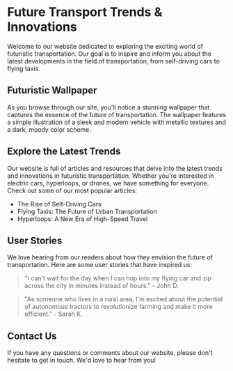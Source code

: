 <!--font:Poppins-->

# Future Transport Trends & Innovations

Welcome to our website dedicated to exploring the exciting world of futuristic transportation. Our goal is to inspire and inform you about the latest developments in the field of transportation, from self-driving cars to flying taxis.

## Futuristic Wallpaper

As you browse through our site, you'll notice a stunning wallpaper that captures the essence of the future of transportation. The wallpaper features a simple illustration of a sleek and modern vehicle with metallic textures and a dark, moody color scheme.

## Explore the Latest Trends

Our website is full of articles and resources that delve into the latest trends and innovations in futuristic transportation. Whether you're interested in electric cars, hyperloops, or drones, we have something for everyone. Check out some of our most popular articles:

- The Rise of Self-Driving Cars
- Flying Taxis: The Future of Urban Transportation
- Hyperloops: A New Era of High-Speed Travel

## User Stories

We love hearing from our readers about how they envision the future of transportation. Here are some user stories that have inspired us:

> "I can't wait for the day when I can hop into my flying car and zip across the city in minutes instead of hours." - John D.

> "As someone who lives in a rural area, I'm excited about the potential of autonomous tractors to revolutionize farming and make it more efficient." - Sarah K.

## Contact Us

If you have any questions or comments about our website, please don't hesitate to get in touch. We'd love to hear from you!

<!--

Write me content for website with wallpaper which alt text is:

"A wallpaper with a simple illustration of a futuristic vehicle, with metallic textures and a dark and moody color scheme."

The name/title of the page should not be 1:1 copy of the alt text but rather a real content of the website which is using this wallpaper.

- Use markdown format 
- Start with heading
- Heading should be short and concise
- The content should look like a real website 
- The website should not be about the wallpaper, wallpaper is just a related background
- Heading should be contain work "wallpaper" or "background"
- Include real sections like references, contact, user stories, etc. use things relevant to the page purpose.
- Feel free to use structure like headings, bullets, numbering, blockquotes, paragraphs, horizontal lines, etc.
- You can use formatting like bold or _italic_
- You can include UTF-8 emojis
- Links should be only #hash anchors (and you can refer to the document itself)
- Do not include images


---


# Futuristic Transportation: Exploring the Future of Travel

Welcome to our website dedicated to exploring the exciting world of futuristic transportation. Our goal is to inspire and inform you about the latest developments in the field of transportation, from self-driving cars to flying taxis.

## Our Wallpaper

As you browse our site, you'll notice a stunning wallpaper with a simple illustration of a futuristic vehicle. This wallpaper features metallic textures and a dark and moody color scheme, perfectly capturing the essence of the future of transportation.

## Articles and Resources

Our website is full of articles and resources that explore the latest trends in futuristic transportation. Whether you're interested in electric cars, hyperloops, or drones, we have something for everyone. Check out some of our most popular articles:

- The Rise of Self-Driving Cars
- Flying Taxis: The Future of Urban Transportation
- Hyperloops: A New Era of High-Speed Travel

## User Stories

We love hearing from our readers about how they envision the future of transportation. Here are some user stories that have inspired us:

> "I can't wait for the day when I can hop into my flying car and zip across the city in minutes instead of hours." - John D.

> "As someone who lives in a rural area, I'm excited about the potential of autonomous tractors to revolutionize farming and make it more efficient." - Sarah K.

## Contact Us

If you have any questions or comments about our website, please don't hesitate to contact us. We'd love to hear from you!


---


Heading is too long, rewrite whole content.


---


# The Future of Transportation: Exploring Innovative Modes of Travel

Welcome to our website dedicated to exploring the exciting world of futuristic transportation. Our goal is to inspire and inform you about the latest developments in the field of transportation, from self-driving cars to flying taxis.

## Our Futuristic Wallpaper

As you explore our site, you'll notice a stunning wallpaper that perfectly captures the essence of the future of transportation. The wallpaper features a simple illustration of a sleek and modern vehicle with metallic textures and a dark, moody color scheme.

## Discover the Latest Trends

Our website is full of articles and resources that delve into the latest trends and innovations in futuristic transportation. Whether you're interested in electric cars, hyperloops, or drones, we have something for everyone. Check out some of our most popular articles:

- The Rise of Self-Driving Cars
- Flying Taxis: The Future of Urban Transportation
- Hyperloops: A New Era of High-Speed Travel

## User Stories

We love hearing from our readers about how they envision the future of transportation. Here are some user stories that have inspired us:

> "I can't wait for the day when I can hop into my flying car and zip across the city in minutes instead of hours." - John D.

> "As someone who lives in a rural area, I'm excited about the potential of autonomous tractors to revolutionize farming and make it more efficient." - Sarah K.

## Contact Us

If you have any questions or comments about our website, please don't hesitate to contact us. We'd love to hear from you!


---


Heading is too long, rewrite whole content.


---


# Exploring the Future of Transportation: Innovations and Trends

Welcome to our website dedicated to exploring the exciting world of futuristic transportation. Our goal is to inspire and inform you about the latest developments in the field of transportation, from self-driving cars to flying taxis.

## Futuristic Wallpaper

As you navigate through our site, you'll notice a stunning wallpaper that captures the essence of the future of transportation. The wallpaper features a simple illustration of a sleek and modern vehicle with metallic textures and a dark, moody color scheme.

## Discover the Latest Trends

Our website is full of articles and resources that delve into the latest trends and innovations in futuristic transportation. Whether you're interested in electric cars, hyperloops, or drones, we have something for everyone. Check out some of our most popular articles:

- The Rise of Self-Driving Cars
- Flying Taxis: The Future of Urban Transportation
- Hyperloops: A New Era of High-Speed Travel

## User Stories

We love hearing from our readers about how they envision the future of transportation. Here are some user stories that have inspired us:

> "I can't wait for the day when I can hop into my flying car and zip across the city in minutes instead of hours." - John D.

> "As someone who lives in a rural area, I'm excited about the potential of autonomous tractors to revolutionize farming and make it more efficient." - Sarah K.

## Get in Touch

If you have any questions or comments about our website, we'd love to hear from you! Please feel free to contact us through the form on our website.


---


Heading is too long, rewrite whole content.


---


# The Future of Transportation: Innovations and Trends

Welcome to our website dedicated to exploring the exciting world of futuristic transportation. Our goal is to inspire and inform you about the latest developments in the field of transportation, from self-driving cars to flying taxis.

## Futuristic Wallpaper

As you browse through our site, you'll notice a stunning wallpaper that captures the essence of the future of transportation. The wallpaper features a simple illustration of a sleek and modern vehicle with metallic textures and a dark, moody color scheme.

## Explore the Latest Trends

Our website is full of articles and resources that delve into the latest trends and innovations in futuristic transportation. Whether you're interested in electric cars, hyperloops, or drones, we have something for everyone. Check out some of our most popular articles:

- The Rise of Self-Driving Cars
- Flying Taxis: The Future of Urban Transportation
- Hyperloops: A New Era of High-Speed Travel

## User Stories

We love hearing from our readers about how they envision the future of transportation. Here are some user stories that have inspired us:

> "I can't wait for the day when I can hop into my flying car and zip across the city in minutes instead of hours." - John D.

> "As someone who lives in a rural area, I'm excited about the potential of autonomous tractors to revolutionize farming and make it more efficient." - Sarah K.

## Contact Us

If you have any questions or comments about our website, please don't hesitate to get in touch. We'd love to hear from you!


---


Write me a Google font which is best fitting for the website.

Pick from the list:
- Montserrat
- Great Vibes
- Orbitron
- Poppins
- Exo 2
- Roboto
- Alegreya
- IBM Plex Sans
- Lato
- Futura
- Lobster
- Inter
- Barlow Condensed
- Dancing Script
- Raleway
- Open Sans
- Playfair Display


Write just the font name nothing else.


---


Poppins

-->
